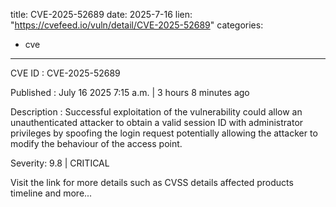  
title: CVE-2025-52689
date: 2025-7-16
lien: "https://cvefeed.io/vuln/detail/CVE-2025-52689"
categories:
  - cve
---

CVE ID : CVE-2025-52689

Published :  July 16
2025
7:15 a.m. | 3 hours
8 minutes ago

Description : Successful exploitation of the vulnerability could allow an unauthenticated attacker to obtain a valid session ID with administrator privileges by spoofing the login request
potentially allowing the attacker to modify the behaviour of the access point.

Severity: 9.8 | CRITICAL

Visit the link for more details
such as CVSS details
affected products
timeline
and more...

